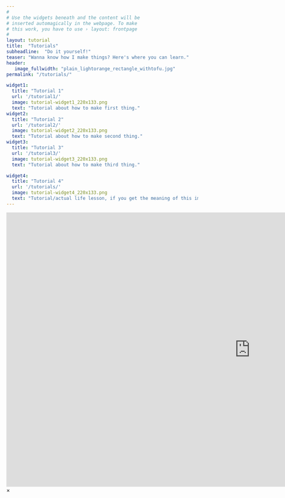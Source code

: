 ```yaml
---
#
# Use the widgets beneath and the content will be
# inserted automagically in the webpage. To make
# this work, you have to use › layout: frontpage
#
layout: tutorial
title:  "Tutorials"
subheadline:  "Do it yourself!"
teaser: "Wanna know how I make things? Here's where you can learn."
header:
   image_fullwidth: "plain_lightorange_rectangle_withtofu.jpg"
permalink: "/tutorials/"

widget1:
  title: "Tutorial 1"
  url: '/tutorial1/'
  image: tutorial-widget1_220x133.png
  text: "Tutorial about how to make first thing."
widget2:
  title: "Tutorial 2"
  url: '/tutorial2/'
  image: tutorial-widget2_220x133.png
  text: "Tutorial about how to make second thing."
widget3:
  title: "Tutorial 3"
  url: '/tutorial3/'
  image: tutorial-widget3_220x133.png
  text: "Tutorial about how to make third thing."

widget4:
  title: "Tutorial 4"
  url: '/tutorials/'
  image: tutorial-widget4_220x133.png
  text: "Tutorial/actual life lesson, if you get the meaning of this image."
---
```


<div id="videoModal" class="reveal-modal large" data-reveal="">
  <div class="flex-video widescreen vimeo" style="display: block;">
    <iframe width="1280" height="720" src="https://www.youtube.com/embed/3b5zCFSmVvU" frameborder="0" allowfullscreen></iframe>
  </div>
  <a class="close-reveal-modal">&#215;</a>
</div>
